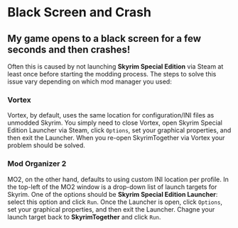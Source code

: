 # Black Screen and Crash

## My game opens to a black screen for a few seconds and then crashes!

Often this is caused by not launching **Skyrim Special Edition** via Steam at least once before starting the modding process. The steps to solve this issue vary depending on which mod manager you used:

### Vortex

Vortex, by default, uses the same location for configuration/INI files as unmodded Skyrim. You simply need to close Vortex, open Skyrim Special Edition Launcher via Steam, click `Options`, set your graphical properties, and then exit the Launcher. When you re-open SkyrimTogether via Vortex your problem should be solved.

### Mod Organizer 2

MO2, on the other hand, defaults to using custom INI location per profile. In the top-left of the MO2 window is a drop-down list of launch targets for Skyrim. One of the options should be **Skyrim Special Edition Launcher**: select this option and click `Run`. Once the Launcher is open, click `Options`, set your graphical properties, and then exit the Launcher. Chagne your launch target back to **SkyrimTogether** and click `Run`.